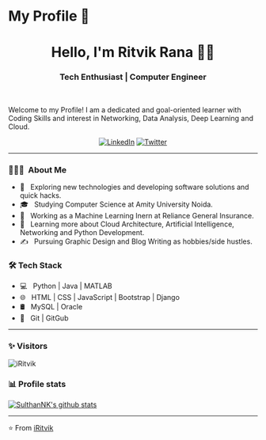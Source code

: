 # My Profile 🚀

<h1 align="center"> Hello, I'm Ritvik Rana 👨‍💻 </h1>

<h3 align="center">  Tech Enthusiast | Computer Engineer </h3> <br>


Welcome to my Profile! I am a dedicated and goal-oriented learner with Coding Skills and interest in Networking, Data Analysis, Deep Learning and Cloud.

<p align="center"> 
<a href="https://www.linkedin.com/in/ritvik-rana/"><img alt="LinkedIn" src="https://img.shields.io/badge/-RitvikRana-blue?style=flat-square&logo=Linkedin&logoColor=white&link=https://www.linkedin.com/in/ritvik-rana-/"></a>
<a href="https://twitter.com/ThisIsRitvik"><img alt="Twitter" src="https://img.shields.io/badge/-RitvikRana-1ca0f1?style=flat-square&logo=twitter&logoColor=white&link=https://twitter.com/ThisIsRitvik"></a>

---------------------------------------------------------------------------------------------------------------------------------------------------------------------------------
<h3> 👨🏻‍💻 &nbsp;About Me </h3>

- 🤔 &nbsp; Exploring new technologies and developing software solutions and quick hacks.
- 🎓 &nbsp; Studying Computer Science at Amity University Noida.
- 💼 &nbsp; Working as a Machine Learning Inern at Reliance General Insurance.
- 🌱 &nbsp; Learning more about Cloud Architecture, Artificial Intelligence, Networking and Python Development.
- ✍️ &nbsp; Pursuing Graphic Design and Blog Writing as hobbies/side hustles.


<h3>🛠 Tech Stack</h3>

- 💻 &nbsp; Python | Java | MATLAB
- 🌐 &nbsp; HTML | CSS | JavaScript | Bootstrap | Django 
- 🛢 &nbsp; MySQL | Oracle
- 🔧 &nbsp; Git | GitGub




---------------------------------------------------------------------------------------------------------------------------------------------------------------------------------
### ✨ Visitors 

<p align="left"> <img src="https://komarev.com/ghpvc/?username=iRitvik" alt="iRitvik" /> </p>

### 📊 Profile stats

[![SulthanNK's github stats](https://github-readme-stats.vercel.app/api?username=iRitvik&show_icons=true&title_color=fff&icon_color=79ff97&text_color=9f9f9f&bg_color=151515)](https://github.com/iRitvik/github-readme-stats)

-------------------------------------------------------------------------------------------------------------------------------------------------------------------------------

⭐️ From [iRitvik](http://www.github.com/iRitvik)
